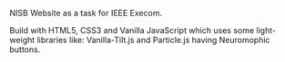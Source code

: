 NISB Website as a task for IEEE Execom.

Build with HTML5, CSS3 and Vanilla JavaScript which uses some light-weight libraries like:
Vanilla-Tilt.js and Particle.js having Neuromophic buttons.
